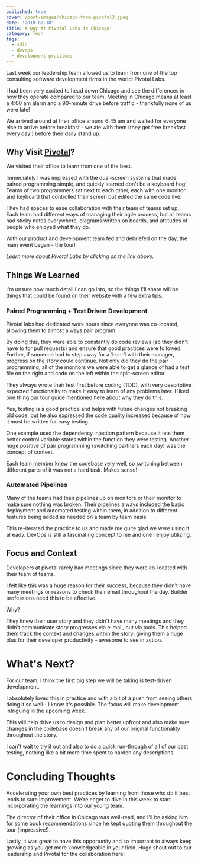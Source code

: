 ```yaml
---
published: true
cover: /post-images/chicago-from-pivotal3.jpeg
date: '2018-02-18'
title: A Day At Pivotal Labs in Chicago!
category: Tech
tags:
  - sdlc
  - devops
  - development practices
---
```

Last week our leadership team allowed us to learn from one of the top consulting software development firms in the world: Pivotal Labs.

I had been very excited to head down Chicago and see the differences in how they operate compared to our team. Meeting in Chicago means at least a 4:00 am alarm and a 90-minute drive before traffic - thankfully none of us were late!

We arrived around at their office around 6:45 am and waited for everyone else to arrive before breakfast - we ate with them (they get free breakfast every day!) before their daily stand up.

## Why Visit [Pivotal](https://pivotal.io/labs)?

We visited their office to learn from one of the best.

Immediately I was impressed with the dual-screen systems that made paired programming simple, and quickly learned don't be a keyboard hog! Teams of two programmers sat next to each other, each with one monitor and keyboard that controlled their screen but edited the same code live.

They had spaces to ease collaboration with their team of teams set up. Each team had different ways of managing their agile process, but all teams had sticky notes everywhere, diagrams written on boards, and attitudes of people who enjoyed what they do.

With our product and development team fed and debriefed on the day, the main event began - the tour!

_Learn more about Pivotal Labs by clicking on the link above._

## Things We Learned

I'm unsure how much detail I can go into, so the things I'll share will be things that could be found on their website with a few extra tips.

### Paired Programming + Test Driven Development

Pivotal labs had dedicated work hours since everyone was co-located, allowing them to almost always pair program.

By doing this, they were able to constantly do code reviews (so they didn't have to for pull requests) and ensure that good practices were followed. Further, if someone had to step away for a 1-on-1 with their manager, progress on the story could continue. Not only did they do the pair programming, all of the monitors we were able to get a glance of had a test file on the right and code on the left within the split-screen editor. 

They always wrote their test first before coding (TDD), with very descriptive expected functionality to make it easy to learn of any problems later. I liked one thing our tour guide mentioned here about why they do this.

Yes, testing is a good practice and helps with future changes not breaking old code, but he also expressed the code quality increased because of how it must be written for easy testing.

One example used the dependency injection pattern because it lets them better control variable states within the function they were testing. Another huge positive of pair programming (switching partners each day) was the concept of context.

Each team member knew the codebase very well, so switching between different parts of it was not a hard task. Makes sense!

### Automated Pipelines

Many of the teams had their pipelines up on monitors or their monitor to make sure nothing was broken. Their pipelines always included the basic deployment and automated testing within them, in addition to different features being added as needed on a team by team basis.

This re-iterated the practice to us and made me quite glad we were using it already. DevOps is still a fascinating concept to me and one I enjoy utilizing.

## Focus and Context

Developers at pivotal rarely had meetings since they were co-located with their team of teams.

I felt like this was a huge reason for their success, because they didn't have many meetings or reasons to check their email throughout the day. Builder professions need this to be effective.

Why?

They knew their user story and they didn't have many meetings and they didn't communicate story progresses via e-mail, but via tools. This helped them track the context and changes within the story; giving them a huge plus for their developer productivity - awesome to see in action.

# What's Next?

For our team, I think the first big step we will be taking is test-driven development.

I absolutely loved this in practice and with a bit of a push from seeing others doing it so well - I know it's possible. The focus will make development intriguing in the upcoming week.

This will help drive us to design and plan better upfront and also make sure changes in the codebase doesn't break any of our original functionality throughout the story.

I can't wait to try it out and also to do a quick run-through of all of our past testing, nothing like a bit more time spent to harden any descriptions.

# Concluding Thoughts

Accelerating your own best practices by learning from those who do it best leads to sure improvement. We're  eager to dive in this week to start incorporating the learnings into our young team.

The director of their office in Chicago was well-read, and I'll be asking him for some book recommendations since he kept quoting them throughout the tour (impressive!).

Lastly, it was great to have this opportunity and so important to always keep growing as you get more knowledgeable in your field. Huge shout out to our leadership and Pivotal for the collaboration here!

